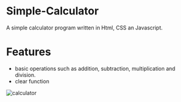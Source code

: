 # Simple-Calculator
A simple calculator program written in Html, CSS an Javascript.

# Features
- basic operations such as addition, subtraction, multiplication and division.
- clear function

![calculator](https://github.com/user-attachments/assets/d9e9f321-0bfe-4aa0-a994-5a971d8c8a60)
